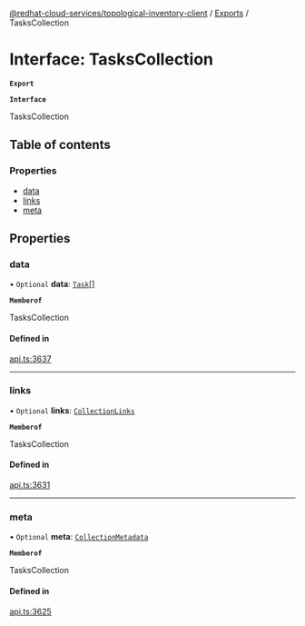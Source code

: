 [@redhat-cloud-services/topological-inventory-client](../README.md) / [Exports](../modules.md) / TasksCollection

# Interface: TasksCollection

**`Export`**

**`Interface`**

TasksCollection

## Table of contents

### Properties

- [data](TasksCollection.md#data)
- [links](TasksCollection.md#links)
- [meta](TasksCollection.md#meta)

## Properties

### data

• `Optional` **data**: [`Task`](Task.md)[]

**`Memberof`**

TasksCollection

#### Defined in

[api.ts:3637](https://github.com/RedHatInsights/javascript-clients/blob/master/packages/topological-inventory/api.ts#L3637)

___

### links

• `Optional` **links**: [`CollectionLinks`](CollectionLinks.md)

**`Memberof`**

TasksCollection

#### Defined in

[api.ts:3631](https://github.com/RedHatInsights/javascript-clients/blob/master/packages/topological-inventory/api.ts#L3631)

___

### meta

• `Optional` **meta**: [`CollectionMetadata`](CollectionMetadata.md)

**`Memberof`**

TasksCollection

#### Defined in

[api.ts:3625](https://github.com/RedHatInsights/javascript-clients/blob/master/packages/topological-inventory/api.ts#L3625)
